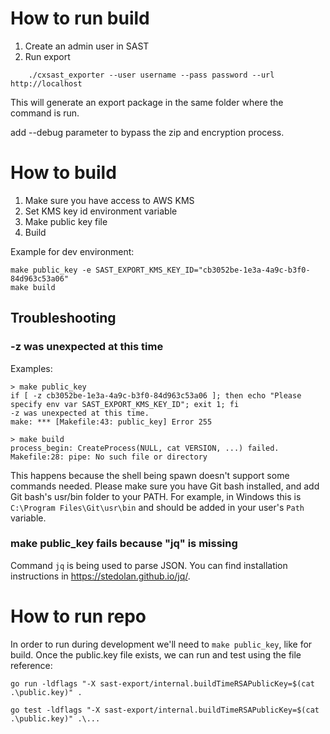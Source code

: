 # How to run build

1. Create an admin user in SAST
2. Run export
```
    ./cxsast_exporter --user username --pass password --url http://localhost
```

This will generate an export package in the same folder where the command is run.

add --debug parameter to bypass the zip and encryption process. 

# How to build

1. Make sure you have access to AWS KMS
2. Set KMS key id environment variable
3. Make public key file
4. Build

Example for dev environment:
```
make public_key -e SAST_EXPORT_KMS_KEY_ID="cb3052be-1e3a-4a9c-b3f0-84d963c53a06"
make build
```

## Troubleshooting

### -z was unexpected at this time

Examples:
```
> make public_key
if [ -z cb3052be-1e3a-4a9c-b3f0-84d963c53a06 ]; then echo "Please specify env var SAST_EXPORT_KMS_KEY_ID"; exit 1; fi
-z was unexpected at this time.
make: *** [Makefile:43: public_key] Error 255
```

```
> make build
process_begin: CreateProcess(NULL, cat VERSION, ...) failed.
Makefile:28: pipe: No such file or directory
```

This happens because the shell being spawn doesn't support some commands needed.
Please make sure you have Git bash installed, and add Git bash's usr/bin folder to your PATH.
For example, in Windows this is `C:\Program Files\Git\usr\bin` and should be added in your user's `Path` variable.

### make public_key fails because "jq" is missing

Command `jq` is being used to parse JSON. You can find installation instructions in https://stedolan.github.io/jq/. 

# How to run repo

In order to run during development we'll need to `make public_key`, like for build.
Once the public.key file exists, we can run and test using the file reference:
```
go run -ldflags "-X sast-export/internal.buildTimeRSAPublicKey=$(cat .\public.key)" .
```

```
go test -ldflags "-X sast-export/internal.buildTimeRSAPublicKey=$(cat .\public.key)" .\...
```

